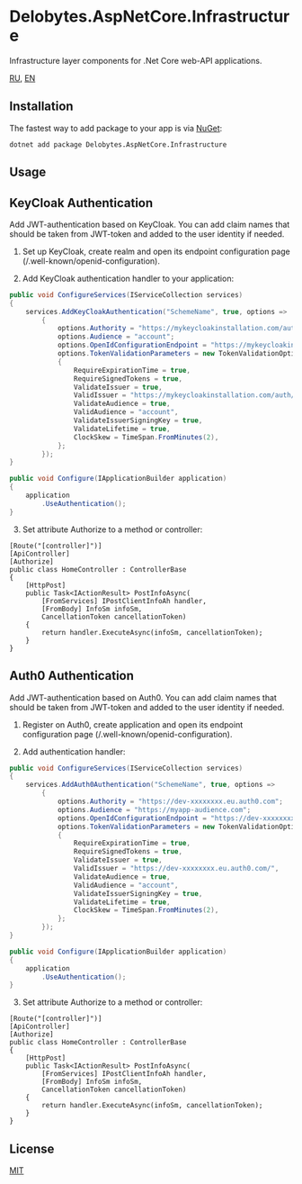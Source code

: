 # Delobytes.AspNetCore.Infrastructure
Infrastructure layer components for .Net Core web-API applications.

[RU](README.md), [EN](README.en.md)

## Installation

The fastest way to add package to your app is via [NuGet](https://www.nuget.org/packages/Delobytes.AspNetCore.Infrastructure):

    dotnet add package Delobytes.AspNetCore.Infrastructure

## Usage

## KeyCloak Authentication
Add JWT-authentication based on KeyCloak. You can add claim names that should be taken from JWT-token and added to the user identity if needed.

1. Set up KeyCloak, create realm and open its endpoint configuration page (/.well-known/openid-configuration).

2. Add KeyCloak authentication handler to your application:

```csharp
public void ConfigureServices(IServiceCollection services)
{
    services.AddKeyCloakAuthentication("SchemeName", true, options =>
        {
            options.Authority = "https://mykeycloakinstallation.com/auth/realms/myrealm"; //"issuer" endpoint
            options.Audience = "account";
			options.OpenIdConfigurationEndpoint = "https://mykeycloakinstallation.com/auth/realms/myrealm/.well-known/openid-configuration";
            options.TokenValidationParameters = new TokenValidationOptions
            {
                RequireExpirationTime = true,
                RequireSignedTokens = true,
                ValidateIssuer = true,
                ValidIssuer = "https://mykeycloakinstallation.com/auth/realms/myrealm",
                ValidateAudience = true,
                ValidAudience = "account",
                ValidateIssuerSigningKey = true,
                ValidateLifetime = true,
                ClockSkew = TimeSpan.FromMinutes(2),
            };
        });
}

public void Configure(IApplicationBuilder application)
{
    application
        .UseAuthentication();     
}
```

3. Set attribute Authorize to a method or controller:

```
[Route("[controller]")]
[ApiController]
[Authorize]
public class HomeController : ControllerBase
{
    [HttpPost]
    public Task<IActionResult> PostInfoAsync(
        [FromServices] IPostClientInfoAh handler,
        [FromBody] InfoSm infoSm,
        CancellationToken cancellationToken)
    {
        return handler.ExecuteAsync(infoSm, cancellationToken);
    }
}
```

## Auth0 Authentication
Add JWT-authentication based on Auth0. You can add claim names that should be taken from JWT-token and added to the user identity if needed.

1. Register on Auth0, create application and open its endpoint configuration page (/.well-known/openid-configuration).

2. Add authentication handler:  

```csharp
public void ConfigureServices(IServiceCollection services)
{
    services.AddAuth0Authentication("SchemeName", true, options =>
        {
            options.Authority = "https://dev-xxxxxxxx.eu.auth0.com";
            options.Audience = "https://myapp-audience.com";
			options.OpenIdConfigurationEndpoint = "https://dev-xxxxxxxx.eu.auth0.com/.well-known/openid-configuration";
			options.TokenValidationParameters = new TokenValidationOptions
            {
                RequireExpirationTime = true,
                RequireSignedTokens = true,
                ValidateIssuer = true,
                ValidIssuer = "https://dev-xxxxxxxx.eu.auth0.com/",
                ValidateAudience = true,
                ValidAudience = "account",
                ValidateIssuerSigningKey = true,
                ValidateLifetime = true,
                ClockSkew = TimeSpan.FromMinutes(2),
            };
        });
}

public void Configure(IApplicationBuilder application)
{
    application
        .UseAuthentication();     
}
```

3. Set attribute Authorize to a method or controller:

```
[Route("[controller]")]
[ApiController]
[Authorize]
public class HomeController : ControllerBase
{
    [HttpPost]
    public Task<IActionResult> PostInfoAsync(
        [FromServices] IPostClientInfoAh handler,
        [FromBody] InfoSm infoSm,
        CancellationToken cancellationToken)
    {
        return handler.ExecuteAsync(infoSm, cancellationToken);
    }
}
```

## License
[MIT](https://github.com/a-postx/Delobytes.AspNetCore.Infrastructure/blob/master/LICENSE)